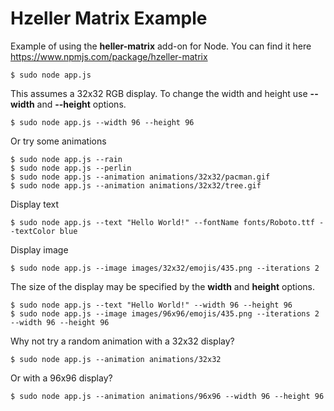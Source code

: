 # Hzeller Matrix Example

Example of using the **heller-matrix** add-on for Node.
You can find it here https://www.npmjs.com/package/hzeller-matrix

	$ sudo node app.js

This assumes a 32x32 RGB display. To change the width and height use **--width** and **--height** options.

	$ sudo node app.js --width 96 --height 96

Or try some animations

	$ sudo node app.js --rain
	$ sudo node app.js --perlin
	$ sudo node app.js --animation animations/32x32/pacman.gif
	$ sudo node app.js --animation animations/32x32/tree.gif

Display text

	$ sudo node app.js --text "Hello World!" --fontName fonts/Roboto.ttf --textColor blue

Display image

	$ sudo node app.js --image images/32x32/emojis/435.png --iterations 2

The size of the display may be specified by the **width** and **height** options.

	$ sudo node app.js --text "Hello World!" --width 96 --height 96
	$ sudo node app.js --image images/96x96/emojis/435.png --iterations 2 --width 96 --height 96

Why not try a random animation with a 32x32 display?

	$ sudo node app.js --animation animations/32x32

Or with a 96x96 display?

	$ sudo node app.js --animation animations/96x96 --width 96 --height 96
